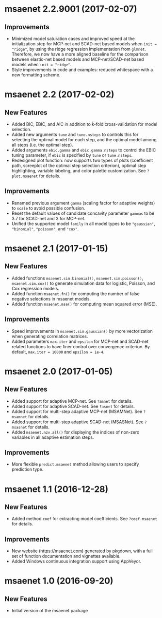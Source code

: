 # msaenet 2.2.9001 (2017-02-07)

## Improvements

- Minimized model saturation cases and improved speed at the initialization step for MCP-net and SCAD-net based models when `init = "ridge"`, by using the ridge regression implementation from `glmnet`. Therefore, we now have a more aligned baseline for the comparison between elastic-net based models and MCP-net/SCAD-net based models when `init = "ridge"`.
- Style improvements in code and examples: reduced whitespace with a new formatting scheme.

# msaenet 2.2 (2017-02-02)

## New Features

- Added BIC, EBIC, and AIC in addition to k-fold cross-validation for model selection.
- Added new arguments `tune` and `tune.nsteps` to controls this for selecting the optimal model for each step, and the optimal model among all steps (i.e. the optimal step).
- Added arguments `ebic.gamma` and `ebic.gamma.nsteps` to control the EBIC tuning parameter, if `ebic` is specified by `tune` or `tune.nsteps`.
- Redesigned plot function: now supports two types of plots (coefficient path, screeplot of the optimal step selection criterion), optimal step highlighting, variable labeling, and color palette customization. See `?plot.msaenet` for details.

## Improvements

- Renamed previous argument `gamma` (scaling factor for adaptive weights) to `scale` to avoid possible confusion.
- Reset the default values of candidate concavity parameter `gammas` to be 3.7 for SCAD-net and 3 for MCP-net.
- Unified the supported model `family` in all model types to be `"gaussian"`, `"binomial"`, `"poisson"`, and `"cox"`.

# msaenet 2.1 (2017-01-15)

## New Features

- Added functions `msaenet.sim.binomial()`, `msaenet.sim.poisson()`, `msaenet.sim.cox()` to generate simulation data for logistic, Poisson, and Cox regression models.
- Added function `msaenet.fn()` for computing the number of false negative selections in msaenet models.
- Added function `msaenet.mse()` for computing mean squared error (MSE).

## Improvements

- Speed improvements in `msaenet.sim.gaussian()` by more vectorization when generating correlation matrices.
- Added parameters `max.iter` and `epsilon` for MCP-net and SCAD-net related functions to have finer control over convergence criterion. By default, `max.iter = 10000` and `epsilon = 1e-4`.

# msaenet 2.0 (2017-01-05)

## New Features

- Added support for adaptive MCP-net. See `?amnet` for details.
- Added support for adaptive SCAD-net. See `?asnet` for details.
- Added support for multi-step adaptive MCP-net (MSAMNet). See `?msamnet` for details.
- Added support for multi-step adaptive SCAD-net (MSASNet). See `?msasnet` for details.
- Added `msaenet.nzv.all()` for displaying the indices of non-zero variables in all adaptive estimation steps.

## Improvements

- More flexible `predict.msaenet` method allowing users to specify prediction type.

# msaenet 1.1 (2016-12-28)

## New Features

- Added method `coef` for extracting model coefficients.
  See `?coef.msaenet` for details.

## Improvements

- New website (https://msaenet.com) generated by pkgdown,
  with a full set of function documentation and vignettes available.
- Added Windows continuous integration support using AppVeyor.

# msaenet 1.0 (2016-09-20)

## New Features

- Initial version of the msaenet package
